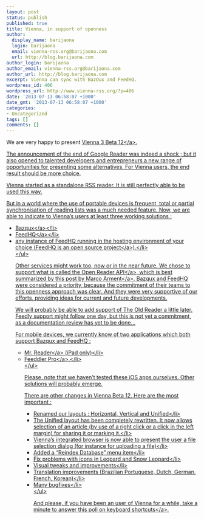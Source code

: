 ```yaml
---
layout: post
status: publish
published: true
title: Vienna, in support of openness
author:
  display_name: barijaona
  login: barijaona
  email: vienna-rss.org@barijaona.com
  url: http://blog.barijaona.com
author_login: barijaona
author_email: vienna-rss.org@barijaona.com
author_url: http://blog.barijaona.com
excerpt: Vienna can sync with BazQux and FeedHQ.
wordpress_id: 406
wordpress_url: http://www.vienna-rss.org/?p=406
date: '2013-07-13 06:58:07 +1000'
date_gmt: '2013-07-13 06:58:07 +1000'
categories:
- Uncategorized
tags: []
comments: []
---
```

<p>We are very happy to present <a href="https:&#47;&#47;sourceforge.net&#47;projects&#47;vienna-rss&#47;files&#47;latest&#47;download">Vienna 3 Beta 12<&#47;a>.</p>
<p>The announcement of the end of Google Reader was indeed a shock ; but it also opened to talented developers and entrepreneurs a new range of opportunities for presenting some alternatives. For Vienna users, the end result should be more choice.</p>
<p>Vienna started as a standalone RSS reader. It is still perfectly able to be used this way.</p>
<p>But in a world where the use of portable devices is frequent, total or partial synchronisation of reading lists was a much needed feature. Now, we are able to indicate  to Vienna&#8217;s users at least three working solutions : </p>
<ul>
<li><a href="http:&#47;&#47;www.bazqux.com">Bazqux<&#47;a><&#47;li>
<li><a href="http:&#47;&#47;feedhq.org">FeedHQ<&#47;a><&#47;li>
<li>any instance of FeedHQ running in the hosting environment of your choice (FeedHQ is an <a href="https:&#47;&#47;github.com&#47;feedhq&#47;feedhq">open source project<&#47;a>).<&#47;li><br />
<&#47;ul></p>
<p>Other services might work too, now or in the near future. We chose to support what is called the <a href="http:&#47;&#47;rss-sync.github.io&#47;Open-Reader-API&#47;rssconsensus&#47;">Open Reader API<&#47;a>, which is best summarized by <a href="http:&#47;&#47;www.marco.org&#47;2013&#47;03&#47;14&#47;baby-steps-replacing-google-reader">this post by Marco Arment<&#47;a>. Bazqux and FeedHQ were considered a priority, because the commitment of their teams to this openness approach was clear. And they were very supportive of our efforts, providing ideas for current and future developments.</p>
<p>We will probably be able to add support of The Old Reader a little later. Feedly support might follow one day, but this is not yet a commitment, as a documentation review has yet to be done&hellip;</p>
<p>For mobile devices, we currently know of two applications which both support Bazqux and  FeedHQ : </p>
<ul>
<li><a href="https:&#47;&#47;itunes.apple.com&#47;us&#47;app&#47;mr.-reader&#47;id412874834?mt=8">Mr. Reader<&#47;a> (iPad only)<&#47;li>
<li><a href="https:&#47;&#47;itunes.apple.com&#47;en&#47;app&#47;feeddler-rss-reader-pro&#47;id365710282?mt=8">Feeddler Pro<&#47;a>.<&#47;li><br />
<&#47;ul></p>
<p>Please, note that we haven&#8217;t tested these iOS apps ourselves. Other solutions will probably emerge.</p>
<p>There are other changes in Vienna Beta 12. Here are the most important : </p>
<ul>
<li>Renamed our layouts : Horizontal, Vertical and Unified<&#47;li>
<li>The Unified layout has been completely rewritten. It now allows selection of an article (by use of a right click or a click in the left margin) for sharing it or marking it.<&#47;li>
<li>Vienna&#8217;s integrated browser is now able to present the user a file selection dialog (for instance for uploading a file)<&#47;li>
<li>Added a &#8220;Reindex Database&#8221; menu item<&#47;li>
<li>Fix problems with icons in Leopard and Snow Leopard<&#47;li>
<li>Visual tweaks and improvements<&#47;li>
<li>Translation improvements (Brazilian Portuguese, Dutch, German, French, Korean)<&#47;li>
<li>Many bugfixes<&#47;li><br />
<&#47;ul></p>
<p>And please, if you have been an user of Vienna for a while, take a minute to answer <a href="http:&#47;&#47;cocoaforge.com&#47;viewtopic.php?t=26269&amp;p=137020">this poll on keyboard shortcuts<&#47;a>.</p>
